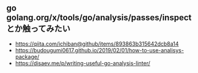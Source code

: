 ## go golang.org/x/tools/go/analysis/passes/inspect とか触ってみたい

- https://qiita.com/ichiban@github/items/893863b315642dcb8a14
- https://budougumi0617.github.io/2019/02/01/how-to-use-analisys-package/
- https://disaev.me/p/writing-useful-go-analysis-linter/
